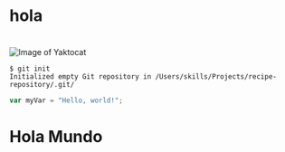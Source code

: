 


# <h1> hola <h1> #

![Image of Yaktocat](https://octodex.github.com/images/yaktocat.png)


```
$ git init
Initialized empty Git repository in /Users/skills/Projects/recipe-repository/.git/
```

``` javascript
var myVar = "Hello, world!";
```












  # <h1> Hola Mundo <h1> #
